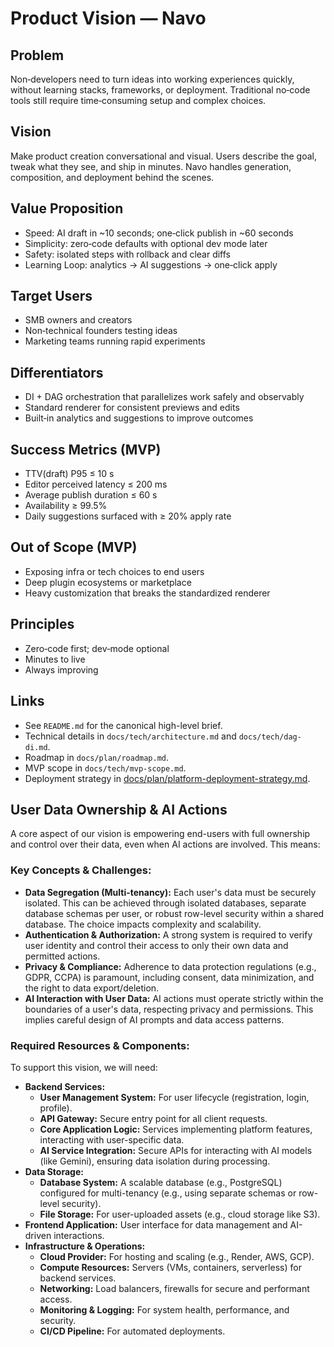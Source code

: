 # Product Vision — Navo

## Problem

Non‑developers need to turn ideas into working experiences quickly, without learning stacks, frameworks, or deployment. Traditional no‑code tools still require time‑consuming setup and complex choices.

## Vision

Make product creation conversational and visual. Users describe the goal, tweak what they see, and ship in minutes. Navo handles generation, composition, and deployment behind the scenes.

## Value Proposition

- Speed: AI draft in ~10 seconds; one‑click publish in ~60 seconds
- Simplicity: zero‑code defaults with optional dev mode later
- Safety: isolated steps with rollback and clear diffs
- Learning Loop: analytics → AI suggestions → one‑click apply

## Target Users

- SMB owners and creators
- Non‑technical founders testing ideas
- Marketing teams running rapid experiments

## Differentiators

- DI + DAG orchestration that parallelizes work safely and observably
- Standard renderer for consistent previews and edits
- Built‑in analytics and suggestions to improve outcomes

## Success Metrics (MVP)

- TTV(draft) P95 ≤ 10 s
- Editor perceived latency ≤ 200 ms
- Average publish duration ≤ 60 s
- Availability ≥ 99.5%
- Daily suggestions surfaced with ≥ 20% apply rate

## Out of Scope (MVP)

- Exposing infra or tech choices to end users
- Deep plugin ecosystems or marketplace
- Heavy customization that breaks the standardized renderer

## Principles

- Zero‑code first; dev‑mode optional
- Minutes to live
- Always improving

## Links

- See `README.md` for the canonical high-level brief.
- Technical details in `docs/tech/architecture.md` and `docs/tech/dag-di.md`.
- Roadmap in `docs/plan/roadmap.md`.
- MVP scope in `docs/tech/mvp-scope.md`.
- Deployment strategy in [docs/plan/platform-deployment-strategy.md](platform-deployment-strategy.md).

## User Data Ownership & AI Actions

A core aspect of our vision is empowering end-users with full ownership and control over their data, even when AI actions are involved. This means:

### Key Concepts & Challenges:

- **Data Segregation (Multi-tenancy):** Each user's data must be securely isolated. This can be achieved through isolated databases, separate database schemas per user, or robust row-level security within a shared database. The choice impacts complexity and scalability.
- **Authentication & Authorization:** A strong system is required to verify user identity and control their access to only their own data and permitted actions.
- **Privacy & Compliance:** Adherence to data protection regulations (e.g., GDPR, CCPA) is paramount, including consent, data minimization, and the right to data export/deletion.
- **AI Interaction with User Data:** AI actions must operate strictly within the boundaries of a user's data, respecting privacy and permissions. This implies careful design of AI prompts and data access patterns.

### Required Resources & Components:

To support this vision, we will need:

- **Backend Services:**
  - **User Management System:** For user lifecycle (registration, login, profile).
  - **API Gateway:** Secure entry point for all client requests.
  - **Core Application Logic:** Services implementing platform features, interacting with user-specific data.
  - **AI Service Integration:** Secure APIs for interacting with AI models (like Gemini), ensuring data isolation during processing.
- **Data Storage:**
  - **Database System:** A scalable database (e.g., PostgreSQL) configured for multi-tenancy (e.g., using separate schemas or row-level security).
  - **File Storage:** For user-uploaded assets (e.g., cloud storage like S3).
- **Frontend Application:** User interface for data management and AI-driven interactions.
- **Infrastructure & Operations:**
  - **Cloud Provider:** For hosting and scaling (e.g., Render, AWS, GCP).
  - **Compute Resources:** Servers (VMs, containers, serverless) for backend services.
  - **Networking:** Load balancers, firewalls for secure and performant access.
  - **Monitoring & Logging:** For system health, performance, and security.
  - **CI/CD Pipeline:** For automated deployments.
